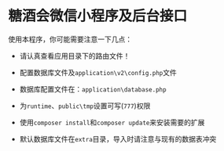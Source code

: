 糖酒会微信小程序及后台接口
===============
使用本程序，你可能需要注意一下几点：

- 请认真查看应用目录下的路由文件！

- 配置数据库文件及`application\v2\config.php`文件

- 数据库配置文件在：`application\database.php`

- 为`runtime`、`public\tmp`设置可写(`777`)权限

- 使用`composer install`和`composer update`来安装需要的扩展

- 默认数据库文件在`extra`目录，导入时请注意与现有的数据表冲突


